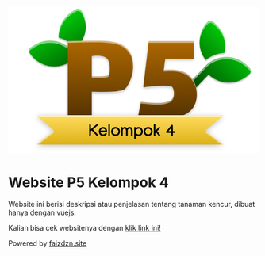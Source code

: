 ![p5](https://raw.githubusercontent.com/Faizdzn/P5-Website_Kelompok-4/main/src/assets/logo.png)

# Website P5 Kelompok 4
Website ini berisi deskripsi atau penjelasan tentang tanaman kencur, dibuat hanya dengan vuejs. 

Kalian bisa cek websitenya dengan [klik link ini!](https://p5.faizdzn.site)

Powered by [faizdzn.site](https://faizdzn.site)
